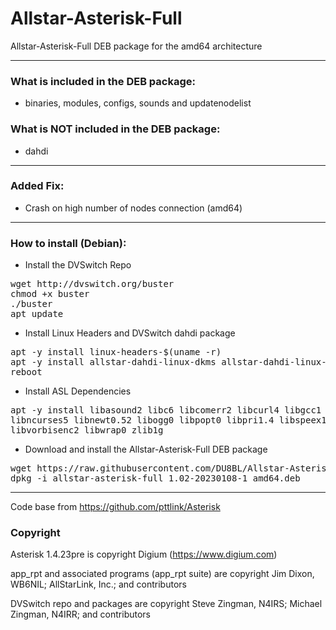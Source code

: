 # Allstar-Asterisk-Full
Allstar-Asterisk-Full DEB package for the amd64 architecture

-----------------------------------------------------------

### What is included in the DEB package:

* binaries, modules, configs, sounds and updatenodelist

### What is NOT included in the DEB package:

* dahdi

-----------------------------------------------------------

### Added Fix:

* Crash on high number of nodes connection (amd64)

-----------------------------------------------------------

### How to install (Debian):

* Install the DVSwitch Repo

<pre>
wget http://dvswitch.org/buster
chmod +x buster
./buster
apt update
</pre>

* Install Linux Headers and DVSwitch dahdi package

<pre>
apt -y install linux-headers-$(uname -r)
apt -y install allstar-dahdi-linux-dkms allstar-dahdi-linux-tools
reboot
</pre>

* Install ASL Dependencies

<pre>
apt -y install libasound2 libc6 libcomerr2 libcurl4 libgcc1 libgsm1 libidn11 libiksemel3 \
libncurses5 libnewt0.52 libogg0 libpopt0 libpri1.4 libspeex1 libstdc++6 libvorbis0a \
libvorbisenc2 libwrap0 zlib1g
</pre>

* Download and install the Allstar-Asterisk-Full DEB package

<pre>
wget https://raw.githubusercontent.com/DU8BL/Allstar-Asterisk-Full/main/allstar-asterisk-full_1.02-20230108-1_amd64.deb
dpkg -i allstar-asterisk-full_1.02-20230108-1_amd64.deb
</pre>

-----------------------------------------------------------

Code base from https://github.com/pttlink/Asterisk

### Copyright

Asterisk 1.4.23pre is copyright Digium (https://www.digium.com)

app_rpt and associated programs (app_rpt suite) are copyright Jim Dixon, WB6NIL; AllStarLink, Inc.; and contributors

DVSwitch repo and packages are copyright Steve Zingman, N4IRS; Michael Zingman, N4IRR; and contributors
